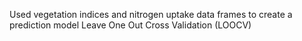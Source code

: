 Used vegetation indices and nitrogen uptake data frames to create a prediction model
Leave One Out Cross Validation (LOOCV)

